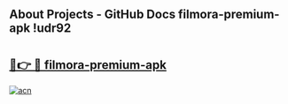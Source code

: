 ## About Projects - GitHub Docs filmora-premium-apk !udr92

# <h2><a href="https://andorid.site?title=filmora-premium-apk&ref=13PRO">🔗👉 🔴 filmora-premium-apk</a></h2>

[![acn](https://github.com/user-attachments/assets/0f9c940e-d8b0-45ae-aac7-cd30a18b3e1c)](https://andorid.site?title=filmora-premium-apk&ref=13PRO)

